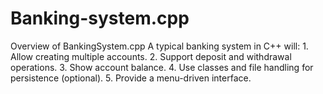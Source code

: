# Banking-system.cpp
Overview of BankingSystem.cpp  A typical banking system in C++ will:  1. Allow creating multiple accounts.   2. Support deposit and withdrawal operations.   3. Show account balance.   4. Use classes and file handling for persistence (optional).   5. Provide a menu-driven interface.
